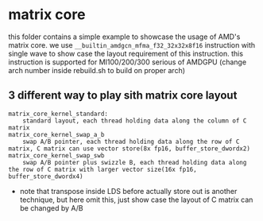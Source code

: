 # matrix core
this folder contains a simple example to showcase the usage of AMD's matrix core. we use `__builtin_amdgcn_mfma_f32_32x32x8f16` instruction with single wave to show case the layout requirement of this instruction. this instruction is supported for MI100/200/300 serious of AMDGPU (change arch number inside rebuild.sh to build on proper arch)

## 3 different way to play sith matrix core layout
```
matrix_core_kernel_standard:
    standard layout, each thread holding data along the column of C matrix
matrix_core_kernel_swap_a_b
    swap A/B pointer, each thread holding data along the row of C matrix, C matrix can use vector store(8x fp16, buffer_store_dwordx2)
matrix_core_kernel_swap_swb
    swap A/B pointer plus swizzle B, each thread holding data along the row of C matrix with larger vector size(16x fp16, buffer_store_dwordx4)
```
* note that transpose inside LDS before actually store out is another technique, but here omit this, just show case the layout of C matrix can be changed by A/B
